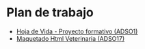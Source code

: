 # Plan de trabajo

- [Hoja de Vida - Proyecto formativo (ADSO1)](ADSO1/readme.md)
- [Maquetado Html Veterinaria (ADSO17)](ADSO17/readme.md)

